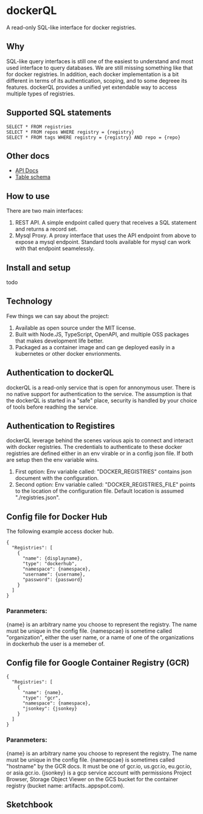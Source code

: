 # dockerQL

A read-only SQL-like interface for docker registries.

## Why

SQL-like query interfaces is still one of the easiest to understand and most used interface to query databases. We are still missing something like that for docker registries. 
In addition, each docker implementation is a bit different in terms of its authentication, scoping, and to some degreee its features. dockerQL provides a unified yet extendable way to access multiple types of registries. 

## Supported SQL statements

~~~
SELECT * FROM registries
SELECT * FROM repos WHERE registry = {registry}
SELECT * FROM tags WHERE registry = {registry} AND repo = {repo}
~~~

## Other docs 

* [API Docs](https://raw.githubusercontent.com/simplyCoders/dockerQL/master/blob/main/openapi.html)
* [Table schema](https://raw.githubusercontent.com/simplyCoders/dockerQL/master/blob/main/schema.html)

## How to use

There are two main interfaces: 

1. REST API. A simple endpoint called query that receives a SQL statement and returns a record set. 
2. Mysql Proxy. A proxy interface that uses the API endpoint from above to expose a mysql endpoint. Standard tools available for mysql can work with that endpoint seamelessly. 

## Install and setup

todo

## Technology

Few things we can say about the project:

1. Available as open source under the MIT license. 
2. Built with Node.JS, TypeScript, OpenAPI, and multiple OSS packages that makes development life better.
3. Packaged as a container image and can ge deployed easily in a kubernetes or other docker envrionments. 

## Authentication to dockerQL

dockerQL is a read-only service that is open for annonymous user. There is no native support for authentication to the service. 
The assumption is that the dockerQL is started in a "safe" place, security is handled by your choice of tools before readhing the service.  

## Authentication to Registires

dockerQL leverage behind the scenes various apis to connect and interact with docker registries. The credentials to authenticate to these docker registries are defined either in an env virable or in a config json file. If both are setup then the env variable wins. 

1. First option: Env variable called: "DOCKER_REGISTRIES" contains json document with the configuration. 
1. Second option: Env variable called: "DOCKER_REGISTRIES_FILE" points to the location of the configuration file. Default location is assumed "./registries.json".

## Config file for Docker Hub

The following example access docker hub.

~~~
{
  "Registries": [
    {
      "name": {displayname},
      "type": "dockerhub",
      "namespace": {namespace},
      "username": {username},
      "password": {password}
    }
  ]
}
~~~

### Paranmeters:

{name} is an arbitrary name you choose to represent the registry. The name must be unique in the config file. 
{namespcae} is sometime called "organization", either the user name, or a name of one of the organizations in dockerhub the user is a memeber of. 

## Config file for Google Container Registry (GCR)

~~~
{
  "Registries": [
    {
      "name": {name},
      "type": "gcr",
      "namespace": {namespace},
      "jsonkey": {jsonkey}
    }
  ]
}
~~~

### Paranmeters:

{name} is an arbitrary name you choose to represent the registry. The name must be unique in the config file. 
{namespcae} is sometimes called "hostname" by the GCR docs. It must be one of gcr.io, us.gcr.io, eu.gcr.io, or asia.gcr.io.
{jsonkey} is a gcp service account with permissions Project Browser, Storage Object Viewer on the GCS bucket for the container registry (bucket name: artifacts.<your-project>.appspot.com).

## Sketchbook

